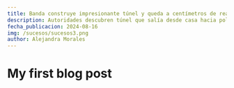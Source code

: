 ```yaml
---
title: Banda construye impresionante túnel y queda a centímetros de realizar millonarios robos
description: Autoridades descubren túnel que salía desde casa hacia poliducto. El ingenio al que llegan los ladrones no deja de sorprender, esta vez las autoridades encontraron un sofisticado túnel de 10 metros de largo, el cual salía desde una casa en Búfalo de Río Blanco, Limón, y llegaba hasta un poliducto. Al túnel le faltaban solo 50 centímetros para conectarse al poliducto y así hubiesen realizado millonarios robos de combustible. El túnel fue descubierto este viernes, cuando la Fuerza Pública recibió una llamada que daba cuenta de irregularidades en una propiedad, las autoridades detectaron que había varios sacos de tierra, piezas de madera y herramientas, así como un hueco en el piso, por lo cual coordinaron de inmediato con Recope para la revisión correspondiente. Los hampones utilizaban un barro arcilloso, similar al concreto, para fortalecer las tablas de madera, con el fin de que las paredes del túnel estuvieran fortalecidas. “Este túnel es una muestra más de cómo estas estructuras criminales continúan invirtiendo en materiales y acabados cada vez más sofisticados, lo que pone en evidencia el nivel de planificación y recursos que emplean. Este no es el trabajo de delincuentes comunes y por eso instamos a las autoridades a actuar con mano dura para garantizar la seguridad de todas las personas”, manifestó Karla Montero, presidenta de Recope. Un túnel con arcilla era el que construían en una vivienda en Río Blanco de Limón. En el 2024, Recope ha desmantelado 36 túneles, mientras que 89 tomas ilegales han sido intervenidas. Asimismo, los delincuentes han sustraído 2,9 millones de litros de combustible, lo que equivale a 91 camiones cisternas de 32.000 litros cada uno.Recope recuerda que ante cualquier sospecha de robo, transporte, almacenamiento o venta irregular de combustible, la población puede denunciar a la línea 1-0-0-2, que es gratuita y confidencial.
fecha_publicacion: 2024-08-16
img: /sucesos/sucesos3.png
author: Alejandra Morales
---
```

# My first blog post

<info-box>
  <template #info-box>
    This is a vue component inside markdown using slots
  </template>
</info-box>